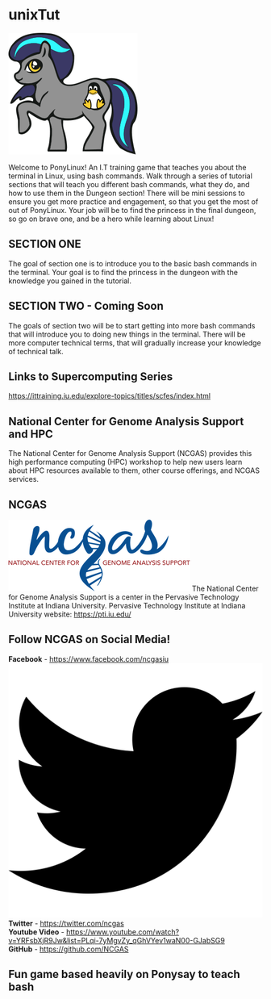 # unixTut
![pony photo](/Images/ponyicon.png)


Welcome to PonyLinux! An I.T training game that teaches you about the terminal in Linux, using bash commands.
Walk through a series of tutorial sections that will teach you different bash commands, what they do, and how to use them in the Dungeon section!
There will be mini sessions to ensure you get more practice and engagement, so that you get the most of out of PonyLinux.
Your job will be to find the princess in the final dungeon, so go on brave one, and be a hero while learning about Linux!


## SECTION ONE ##
The goal of section one is to introduce you to the basic bash commands in the terminal.
Your goal is to find the princess in the dungeon with the knowledge you gained in the tutorial.


## SECTION TWO - Coming Soon ##
The goals of section two will be to start getting into more bash commands that will introduce you to doing new things in the terminal.
There will be more computer technical terms, that will gradually increase your knowledge of technical talk.


## Links to Supercomputing Series ##
https://ittraining.iu.edu/explore-topics/titles/scfes/index.html


## National Center for Genome Analysis Support and HPC ##
The National Center for Genome Analysis Support (NCGAS) provides this high performance computing (HPC) workshop to help new users learn about HPC resources available to them,
 other course offerings, and NCGAS services.
 
 
 ## NCGAS ##
 ![pony photo](/Images/ncgas.png)
 The National Center for Genome Analysis Support is a center in the Pervasive Technology Institute at Indiana University.
 Pervasive Technology Institute at Indiana University website: https://pti.iu.edu/
 
 ## Follow NCGAS on Social Media! ##
 <b>Facebook</b> - https://www.facebook.com/ncgasiu <br />
  ![pony photo](/Images/twitter-brands.svg)<b>Twitter</b> - https://twitter.com/ncgas <br />
 <b>Youtube Video</b> - https://www.youtube.com/watch?v=YRFsbXjR9Jw&list=PLqi-7yMgvZy_qGhVYev1waN00-GJabSG9 <br />
 <b>GitHub</b> - https://github.com/NCGAS
 
## Fun game based heavily on Ponysay to teach bash ##


